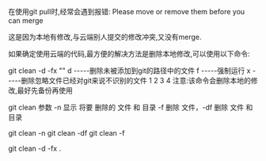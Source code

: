 在使用git pull时,经常会遇到报错: 
Please move or remove them before you can merge

这是因为本地有修改,与云端别人提交的修改冲突,又没有merge.

如果确定使用云端的代码,最方便的解决方法是删除本地修改,可以使用以下命令:

git clean  -d  -fx ""
d  -----删除未被添加到git的路径中的文件
f  -----强制运行
x  -----删除忽略文件已经对git来说不识别的文件
1
2
3
4
注意:该命令会删除本地的修改,最好先备份再使用

git clean 参数 
-n 显示 将要 删除的 文件 和 目录 
-f 删除 文件，-df 删除 文件 和 目录

git clean -n
git clean -df
git clean -f

git clean  -d  -fx .
